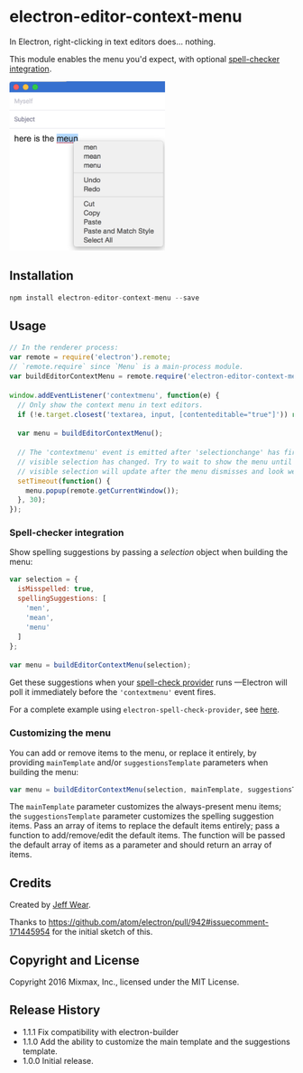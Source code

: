 # electron-editor-context-menu

In Electron, right-clicking in text editors does… nothing.

This module enables the menu you'd expect, with optional
[spell-checker integration][spell-checker integration].

<img src="docs/menu.png" height="300" alt="menu">

## Installation

```js
npm install electron-editor-context-menu --save
```

## Usage

```js
// In the renderer process:
var remote = require('electron').remote;
// `remote.require` since `Menu` is a main-process module.
var buildEditorContextMenu = remote.require('electron-editor-context-menu');

window.addEventListener('contextmenu', function(e) {
  // Only show the context menu in text editors.
  if (!e.target.closest('textarea, input, [contenteditable="true"]')) return;

  var menu = buildEditorContextMenu();

  // The 'contextmenu' event is emitted after 'selectionchange' has fired but possibly before the
  // visible selection has changed. Try to wait to show the menu until after that, otherwise the
  // visible selection will update after the menu dismisses and look weird.
  setTimeout(function() {
    menu.popup(remote.getCurrentWindow());
  }, 30);
});
```

### Spell-checker integration

Show spelling suggestions by passing a _selection_ object when building the menu:

```js
var selection = {
  isMisspelled: true,
  spellingSuggestions: [
    'men',
    'mean',
    'menu'
  ]
};

var menu = buildEditorContextMenu(selection);
```

Get these suggestions when your [spell-check provider][setSpellCheckProvider] runs
&mdash;Electron will poll it immediately before the `'contextmenu'` event fires.

For a complete example using `electron-spell-check-provider`, see
[here][spell-checker integration example].

### Customizing the menu

You can add or remove items to the menu, or replace it entirely, by providing
`mainTemplate` and/or `suggestionsTemplate` parameters when building the menu:

```js
var menu = buildEditorContextMenu(selection, mainTemplate, suggestionsTemplate);
```

The `mainTemplate` parameter customizes the always-present menu items; the
`suggestionsTemplate` parameter customizes the spelling suggestion items.
Pass an array of items to replace the default items entirely; pass a function
to add/remove/edit the default items. The function will be passed the default
array of items as a parameter and should return an array of items.

## Credits

Created by [Jeff Wear][Jeff Wear].

Thanks to https://github.com/atom/electron/pull/942#issuecomment-171445954 for
the initial sketch of this.

## Copyright and License

Copyright 2016 Mixmax, Inc., licensed under the MIT License.

[spell-checker integration]: #spell-checker-integration
[setSpellCheckProvider]: https://github.com/atom/electron/blob/master/docs/api/web-frame.md#webframesetspellcheckproviderlanguage-autocorrectword-provider
[spell-checker integration example]: https://github.com/mixmaxhq/electron-spell-check-provider#but-how-do-i-show-spelling-suggestions-in-the-context-menu
[Jeff Wear]: https://github.com/wearhere

## Release History

* 1.1.1 Fix compatibility with electron-builder
* 1.1.0 Add the ability to customize the main template and the suggestions template.
* 1.0.0 Initial release.


